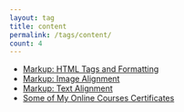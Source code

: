 ```yaml
---
layout: tag
title: content
permalink: /tags/content/
count: 4
---
```


- [Markup: HTML Tags and Formatting](https://mmistakes.github.io/minimal-mistakes/markup/markup-html-tags-and-formatting/)
- [Markup: Image Alignment](https://mmistakes.github.io/minimal-mistakes/markup/markup-image-alignment/)
- [Markup: Text Alignment](https://mmistakes.github.io/minimal-mistakes/markup/markup-text-alignment/)
- [Some of My Online Courses Certificates](https://samirpaulb.github.io/blog-jekyll/posts/some-of-my-online-courses-certificates/)
